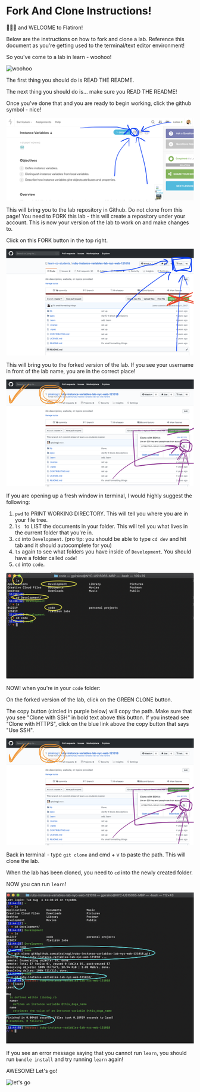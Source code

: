 # Fork And Clone Instructions!

👋👋👋 and WELCOME to Flatiron!

Below are the instructions on how to fork and clone a lab. Reference this document as you're getting used to the terminal/text editor environment!

So you've come to a lab in learn - woohoo!

![woohoo](https://media.giphy.com/media/L0O3TQpp0WnSXmxV8p/giphy-downsized.gif)

The first thing you should do is READ THE README.

The next thing you should do is... make sure you READ THE README!

Once you've done that and you are ready to begin working, click the github symbol - nice!

![github-symbol](./photos/github-symbol.png)

This will bring you to the lab repository in Github. Do not clone from this page! You need to FORK this lab - this will create a repository under your account. This is now your version of the lab to work on and make changes to.

Click on this FORK button in the top right.

![github-symbol](./photos/fork.png)

This will bring you to the forked version of the lab. If you see your username in front of the lab name, you are in the correct place!

![github-symbol](./photos/clone.png)

If you are opening up a fresh window in terminal, I would highly suggest the following:
1. ```pwd``` to PRINT WORKING DIRECTORY. This will tell you where you are in your file tree.
2. ```ls ``` to LIST the documents in your folder. This will tell you what lives in the current folder that you're in.
3. ```cd``` into ```Development```. (pro tip: you should be able to type ```cd dev``` and hit tab and it should autocomplete for you)
4. ```ls``` again to see what folders you have inside of ```Development```. You should have a folder called ```code```!
5. ```cd``` into ```code```.

![github-symbol](./photos/folders.png)

NOW! when you're in your ```code``` folder:

On the forked version of the lab, click on the GREEN CLONE button.

The copy button (circled in purple below) will copy the path. Make sure that you see "Clone with SSH" in bold text above this button. If you instead see "Clone with HTTPS", click on the blue link above the copy button that says "Use SSH".

![github-symbol](./photos/clone.png)

Back in terminal - type ```git clone``` and cmd + v to paste the path. This will clone the lab.

When the lab has been cloned, you need to ```cd``` into the newly created folder.

NOW you can run ```learn```!

![github-symbol](./photos/clone-in-folder.png)

If you see an error message saying that you cannot run ```learn```, you should run ```bundle install``` and try running ```learn``` again!

AWESOME! Let's go!

![let's go](https://media.giphy.com/media/CjmvTCZf2U3p09Cn0h/giphy-downsized.gif)
